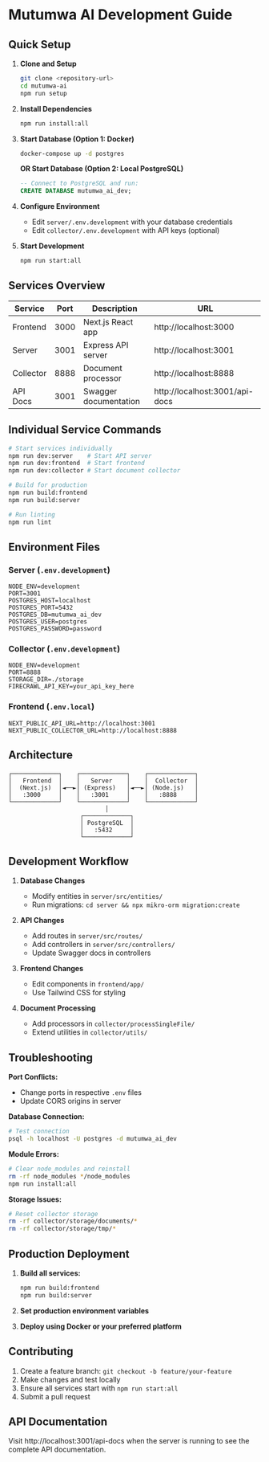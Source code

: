 # Mutumwa AI Development Guide

## Quick Setup

1. **Clone and Setup**
   ```bash
   git clone <repository-url>
   cd mutumwa-ai
   npm run setup
   ```

2. **Install Dependencies**
   ```bash
   npm run install:all
   ```

3. **Start Database (Option 1: Docker)**
   ```bash
   docker-compose up -d postgres
   ```

   **OR Start Database (Option 2: Local PostgreSQL)**
   ```sql
   -- Connect to PostgreSQL and run:
   CREATE DATABASE mutumwa_ai_dev;
   ```

4. **Configure Environment**
   - Edit `server/.env.development` with your database credentials
   - Edit `collector/.env.development` with API keys (optional)

5. **Start Development**
   ```bash
   npm run start:all
   ```

## Services Overview

| Service | Port | Description | URL |
|---------|------|-------------|-----|
| Frontend | 3000 | Next.js React app | http://localhost:3000 |
| Server | 3001 | Express API server | http://localhost:3001 |
| Collector | 8888 | Document processor | http://localhost:8888 |
| API Docs | 3001 | Swagger documentation | http://localhost:3001/api-docs |

## Individual Service Commands

```bash
# Start services individually
npm run dev:server    # Start API server
npm run dev:frontend  # Start frontend
npm run dev:collector # Start document collector

# Build for production  
npm run build:frontend
npm run build:server

# Run linting
npm run lint
```

## Environment Files

### Server (`.env.development`)
```env
NODE_ENV=development
PORT=3001
POSTGRES_HOST=localhost
POSTGRES_PORT=5432
POSTGRES_DB=mutumwa_ai_dev
POSTGRES_USER=postgres
POSTGRES_PASSWORD=password
```

### Collector (`.env.development`)
```env
NODE_ENV=development
PORT=8888
STORAGE_DIR=./storage
FIRECRAWL_API_KEY=your_api_key_here
```

### Frontend (`.env.local`)
```env
NEXT_PUBLIC_API_URL=http://localhost:3001
NEXT_PUBLIC_COLLECTOR_URL=http://localhost:8888
```

## Architecture

```
┌─────────────┐    ┌─────────────┐    ┌─────────────┐
│   Frontend  │    │   Server    │    │  Collector  │
│  (Next.js)  │◄──►│ (Express)   │◄──►│ (Node.js)   │
│   :3000     │    │   :3001     │    │   :8888     │
└─────────────┘    └─────────────┘    └─────────────┘
                           │
                    ┌─────────────┐
                    │ PostgreSQL  │
                    │   :5432     │
                    └─────────────┘
```

## Development Workflow

1. **Database Changes**
   - Modify entities in `server/src/entities/`
   - Run migrations: `cd server && npx mikro-orm migration:create`

2. **API Changes**
   - Add routes in `server/src/routes/`
   - Add controllers in `server/src/controllers/`
   - Update Swagger docs in controllers

3. **Frontend Changes**
   - Edit components in `frontend/app/`
   - Use Tailwind CSS for styling

4. **Document Processing**
   - Add processors in `collector/processSingleFile/`
   - Extend utilities in `collector/utils/`

## Troubleshooting

**Port Conflicts:**
- Change ports in respective `.env` files
- Update CORS origins in server

**Database Connection:**
```bash
# Test connection
psql -h localhost -U postgres -d mutumwa_ai_dev
```

**Module Errors:**
```bash
# Clear node_modules and reinstall
rm -rf node_modules */node_modules
npm run install:all
```

**Storage Issues:**
```bash
# Reset collector storage
rm -rf collector/storage/documents/*
rm -rf collector/storage/tmp/*
```

## Production Deployment

1. **Build all services:**
   ```bash
   npm run build:frontend
   npm run build:server
   ```

2. **Set production environment variables**

3. **Deploy using Docker or your preferred platform**

## Contributing

1. Create a feature branch: `git checkout -b feature/your-feature`
2. Make changes and test locally
3. Ensure all services start with `npm run start:all`
4. Submit a pull request

## API Documentation

Visit http://localhost:3001/api-docs when the server is running to see the complete API documentation.
